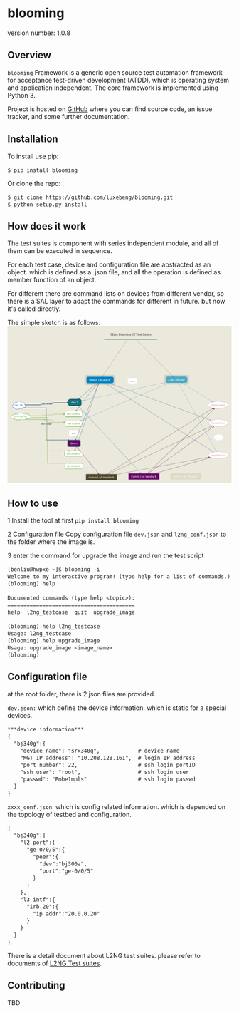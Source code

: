 blooming
===============================

version number: 1.0.8

Overview
--------

`blooming` Framework is a generic open source test automation framework for acceptance test-driven development (ATDD). which is operating system and application independent. The core framework is implemented using Python 3. 

Project is hosted on [GitHub](https://github.com/luxebeng/blooming) where you can find source code, an issue tracker, and some further documentation. 

Installation
------------

To install use pip:

    $ pip install blooming


Or clone the repo:

    $ git clone https://github.com/luxebeng/blooming.git
    $ python setup.py install

How does it work
----------------

The test suites is component with series independent module, and all of them can be executed in sequence. 

For each test case, device and configuration file are abstracted as an object. which is defined as a .json file, and all the operation is defined as member function of an object.

For different there are command lists on devices from different vendor, so there is a SAL layer to adapt the commands for different in future. but now it's called directly.

The simple sketch is as follows:
![SW_architecture](docs/media/SW_architecture.png)

How to use
----------

1 Install the tool at first
  `pip install blooming`
 
2 Configuration file
  Copy configuration file `dev.json` and `l2ng_conf.json` to the folder where the image is.
 
3 enter the command for upgrade the image and run the test script
```
[benliu@hwpxe ~]$ blooming -i
Welcome to my interactive program! (type help for a list of commands.)
(blooming) help
 
Documented commands (type help <topic>):
========================================
help  l2ng_testcase  quit  upgrade_image
 
(blooming) help l2ng_testcase
Usage: l2ng_testcase
(blooming) help upgrade_image
Usage: upgrade_image <image_name>
(blooming)
```

Configuration file
------------------

at the root folder, there is 2 json files are provided.

`dev.json:`    which define the device information. which is static for a special devices.
```
***device information*** 
{
  "bj340g":{
    "device name": "srx340g",            # device name
    "MGT IP address": "10.208.128.161",  # login IP address
    "port number": 22,                   # ssh login portID
    "ssh user": "root",                  # ssh login user
    "passwd": "Embe1mpls"                # ssh login passwd
  }
}
```

`xxxx_conf.json`: which is config related information. which is depended on the topology of testbed and configuration.
```
{
  "bj340g":{
    "l2 port":{
      "ge-0/0/5":{
        "peer":{
          "dev":"bj300a",
          "port":"ge-0/0/5"
        }
      }
    },
    "l3 intf":{
      "irb.20":{
        "ip addr":"20.0.0.20"
      }
    }
  }
}
```

There is a detail document about L2NG test suites. please refer to documents of [L2NG Test suites](./docs/l2ng_test_sutes.md).

Contributing
------------

TBD
